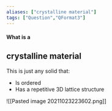 ```yaml
---
aliases: ["crystalline material"]
tags: ["Question","QFormat3"]
---
```


#### What is a
## crystalline material
This is just any solid that:
- Is ordered
- Has a repetitive 3D lattice structure

![[Pasted image 20211023223602.png]]

